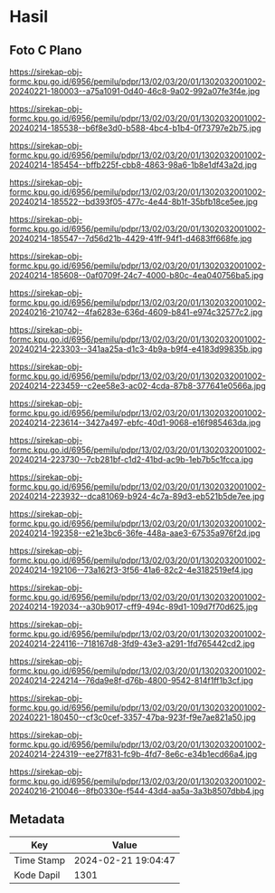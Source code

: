 # Hasil

## Foto C Plano

https://sirekap-obj-formc.kpu.go.id/6956/pemilu/pdpr/13/02/03/20/01/1302032001002-20240221-180003--a75a1091-0d40-46c8-9a02-992a07fe3f4e.jpg

https://sirekap-obj-formc.kpu.go.id/6956/pemilu/pdpr/13/02/03/20/01/1302032001002-20240214-185538--b6f8e3d0-b588-4bc4-b1b4-0f73797e2b75.jpg

https://sirekap-obj-formc.kpu.go.id/6956/pemilu/pdpr/13/02/03/20/01/1302032001002-20240214-185454--bffb225f-cbb8-4863-98a6-1b8e1df43a2d.jpg

https://sirekap-obj-formc.kpu.go.id/6956/pemilu/pdpr/13/02/03/20/01/1302032001002-20240214-185522--bd393f05-477c-4e44-8b1f-35bfb18ce5ee.jpg

https://sirekap-obj-formc.kpu.go.id/6956/pemilu/pdpr/13/02/03/20/01/1302032001002-20240214-185547--7d56d21b-4429-41ff-94f1-d4683ff668fe.jpg

https://sirekap-obj-formc.kpu.go.id/6956/pemilu/pdpr/13/02/03/20/01/1302032001002-20240214-185608--0af0709f-24c7-4000-b80c-4ea040756ba5.jpg

https://sirekap-obj-formc.kpu.go.id/6956/pemilu/pdpr/13/02/03/20/01/1302032001002-20240216-210742--4fa6283e-636d-4609-b841-e974c32577c2.jpg

https://sirekap-obj-formc.kpu.go.id/6956/pemilu/pdpr/13/02/03/20/01/1302032001002-20240214-223303--341aa25a-d1c3-4b9a-b9f4-e4183d99835b.jpg

https://sirekap-obj-formc.kpu.go.id/6956/pemilu/pdpr/13/02/03/20/01/1302032001002-20240214-223459--c2ee58e3-ac02-4cda-87b8-377641e0566a.jpg

https://sirekap-obj-formc.kpu.go.id/6956/pemilu/pdpr/13/02/03/20/01/1302032001002-20240214-223614--3427a497-ebfc-40d1-9068-e16f985463da.jpg

https://sirekap-obj-formc.kpu.go.id/6956/pemilu/pdpr/13/02/03/20/01/1302032001002-20240214-223730--7cb281bf-c1d2-41bd-ac9b-1eb7b5c1fcca.jpg

https://sirekap-obj-formc.kpu.go.id/6956/pemilu/pdpr/13/02/03/20/01/1302032001002-20240214-223932--dca81069-b924-4c7a-89d3-eb521b5de7ee.jpg

https://sirekap-obj-formc.kpu.go.id/6956/pemilu/pdpr/13/02/03/20/01/1302032001002-20240214-192358--e21e3bc6-36fe-448a-aae3-67535a976f2d.jpg

https://sirekap-obj-formc.kpu.go.id/6956/pemilu/pdpr/13/02/03/20/01/1302032001002-20240214-192106--73a162f3-3f56-41a6-82c2-4e3182519ef4.jpg

https://sirekap-obj-formc.kpu.go.id/6956/pemilu/pdpr/13/02/03/20/01/1302032001002-20240214-192034--a30b9017-cff9-494c-89d1-109d7f70d625.jpg

https://sirekap-obj-formc.kpu.go.id/6956/pemilu/pdpr/13/02/03/20/01/1302032001002-20240214-224116--718167d8-3fd9-43e3-a291-1fd765442cd2.jpg

https://sirekap-obj-formc.kpu.go.id/6956/pemilu/pdpr/13/02/03/20/01/1302032001002-20240214-224214--76da9e8f-d76b-4800-9542-814f1ff1b3cf.jpg

https://sirekap-obj-formc.kpu.go.id/6956/pemilu/pdpr/13/02/03/20/01/1302032001002-20240221-180450--cf3c0cef-3357-47ba-923f-f9e7ae821a50.jpg

https://sirekap-obj-formc.kpu.go.id/6956/pemilu/pdpr/13/02/03/20/01/1302032001002-20240214-224319--ee27f831-fc9b-4fd7-8e6c-e34b1ecd66a4.jpg

https://sirekap-obj-formc.kpu.go.id/6956/pemilu/pdpr/13/02/03/20/01/1302032001002-20240216-210046--8fb0330e-f544-43d4-aa5a-3a3b8507dbb4.jpg


## Metadata

| Key        | Value               |
| ---------- | ------------------- |
| Time Stamp | 2024-02-21 19:04:47 |
| Kode Dapil | 1301                |



